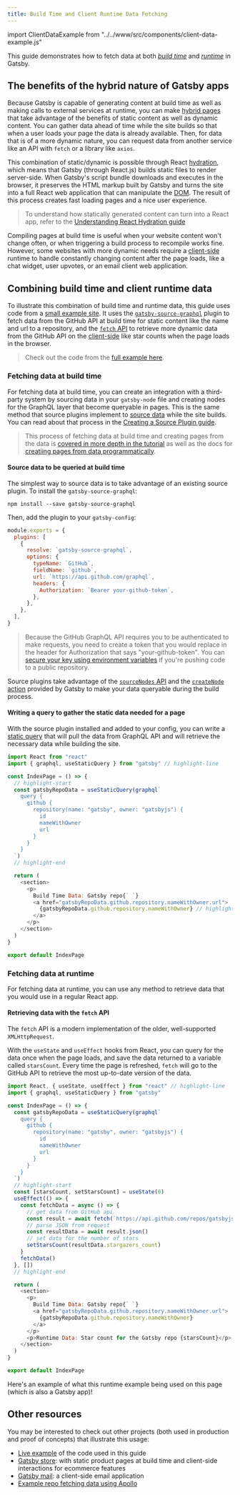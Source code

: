 ```yaml
---
title: Build Time and Client Runtime Data Fetching
---
```


import ClientDataExample from "../../www/src/components/client-data-example.js"

This guide demonstrates how to fetch data at both [_build time_](/docs/glossary#build) and [_runtime_](/docs/glossary#runtime) in Gatsby.

## The benefits of the hybrid nature of Gatsby apps

Because Gatsby is capable of generating content at build time as well as making calls to external services at runtime, you can make [hybrid pages](/docs/adding-app-and-website-functionality/#hybrid-app-pages) that take advantage of the benefits of static content as well as dynamic content. You can gather data ahead of time while the site builds so that when a user loads your page the data is already available. Then, for data that is of a more dynamic nature, you can request data from another service like an API with `fetch` or a library like `axios`.

This combination of static/dynamic is possible through React [hydration](/docs/glossary#hydration), which means that Gatsby (through React.js) builds static files to render server-side. When Gatsby's script bundle downloads and executes in the browser, it preserves the HTML markup built by Gatsby and turns the site into a full React web application that can manipulate the [DOM](/docs/glossary#dom). The result of this process creates fast loading pages and a nice user experience.

> To understand how statically generated content can turn into a React app, refer to the [Understanding React Hydration guide](/docs/react-hydration)

Compiling pages at build time is useful when your website content won't change often, or when triggering a build process to recompile works fine. However, some websites with more dynamic needs require a [client-side](/docs/glossary#client-side) runtime to handle constantly changing content after the page loads, like a chat widget, user upvotes, or an email client web application.

## Combining build time and client runtime data

To illustrate this combination of build time and runtime data, this guide uses code from a [small example site](https://gatsby-data-fetching.netlify.com). It uses the [`gatsby-source-graphql`](/packages/gatsby-source-graphql/) plugin to fetch data from the GitHub API at build time for static content like the name and url to a repository, and the [`fetch` API](https://developer.mozilla.org/en-US/docs/Web/API/Fetch_API) to retrieve more dynamic data from the GitHub API on the [client-side](/docs/glossary#client-side) like star counts when the page loads in the browser.

> Check out the code from the [full example here](https://github.com/gatsbyjs/gatsby/tree/master/examples/data-fetching).

### Fetching data at build time

For fetching data at build time, you can create an integration with a third-party system by sourcing data in your `gatsby-node` file and creating nodes for the GraphQL layer that become queryable in pages. This is the same method that source plugins implement to [source data](/docs/content-and-data/) while the site builds. You can read about that process in the [Creating a Source Plugin guide](/docs/creating-a-source-plugin/).

> This process of fetching data at build time and creating pages from the data is [covered in more depth in the tutorial](/tutorial/part-five/) as well as the docs for [creatiing pages from data programmatically](/docs/programmatically-create-pages-from-data/).

#### Source data to be queried at build time

The simplest way to source data is to take advantage of an existing source plugin. To install the `gatsby-source-graphql`:

```shell
npm install --save gatsby-source-graphql
```

Then, add the plugin to your `gatsby-config`:

```javascript:title=gatsby-config.js
module.exports = {
  plugins: [
    {
      resolve: `gatsby-source-graphql`,
      options: {
        typeName: `GitHub`,
        fieldName: `github`,
        url: `https://api.github.com/graphql`,
        headers: {
          Authorization: `Bearer your-github-token`,
        },
      },
    },
  ],
}
```

> Because the GitHub GraphQL API requires you to be authenticated to make requests, you need to create a token that you would replace in the header for Authorization that says "your-github-token". You can [secure your key using environment variables](/docs/environment-variables/) if you're pushing code to a public repository.

Source plugins take advantage of the [`sourceNodes` API](/docs/node-apis/#sourceNodes) and the [`createNode` action](/docs/actions/#createNode) provided by Gatsby to make your data queryable during the build process.

#### Writing a query to gather the static data needed for a page

With the source plugin installed and added to your config, you can write a [static query](/docs/use-static-query/) that will pull the data from GraphQL API and will retrieve the necessary data while building the site.

```jsx:title=src/pages/index.js
import React from "react"
import { graphql, useStaticQuery } from "gatsby" // highlight-line

const IndexPage = () => {
  // highlight-start
  const gatsbyRepoData = useStaticQuery(graphql`
    query {
      github {
        repository(name: "gatsby", owner: "gatsbyjs") {
          id
          nameWithOwner
          url
        }
      }
    }
  `)
  // highlight-end

  return (
    <section>
      <p>
        Build Time Data: Gatsby repo{` `}
        <a href="gatsbyRepoData.github.repository.nameWithOwner.url">
          {gatsbyRepoData.github.repository.nameWithOwner} // highlight-line
        </a>
      </p>
    </section>
  )
}

export default IndexPage
```

### Fetching data at runtime

For fetching data at runtime, you can use any method to retrieve data that you would use in a regular React app.

#### Retrieving data with the `fetch` API

The `fetch` API is a modern implementation of the older, well-supported `XMLHttpRequest`.

With the `useState` and `useEffect` hooks from React, you can query for the data once when the page loads, and save the data returned to a variable called `starsCount`. Every time the page is refreshed, `fetch` will go to the GitHub API to retrieve the most up-to-date version of the data.

```jsx:title=src/pages/index.js
import React, { useState, useEffect } from "react" // highlight-line
import { graphql, useStaticQuery } from "gatsby"

const IndexPage = () => {
  const gatsbyRepoData = useStaticQuery(graphql`
    query {
      github {
        repository(name: "gatsby", owner: "gatsbyjs") {
          id
          nameWithOwner
          url
        }
      }
    }
  `)
  // highlight-start
  const [starsCount, setStarsCount] = useState(0)
  useEffect(() => {
    const fetchData = async () => {
      // get data from GitHub api
      const result = await fetch(`https://api.github.com/repos/gatsbyjs/gatsby`)
      // parse JSON from request
      const resultData = await result.json()
      // set data for the number of stars
      setStarsCount(resultData.stargazers_count)
    }
    fetchData()
  }, [])
  // highlight-end

  return (
    <section>
      <p>
        Build Time Data: Gatsby repo{` `}
        <a href="gatsbyRepoData.github.repository.nameWithOwner.url">
          {gatsbyRepoData.github.repository.nameWithOwner}
        </a>
      </p>
      <p>Runtime Data: Star count for the Gatsby repo {starsCount}</p> // highlight-line
    </section>
  )
}

export default IndexPage
```

Here's an example of what this runtime example being used on this page (which is also a Gatsby app)!

<ClientDataExample />

## Other resources

You may be interested to check out other projects (both used in production and proof of concepts) that illustrate this usage:

- [Live example](https://gatsby-data-fetching.netlify.com) of the code used in this guide
- [Gatsby store](https://github.com/gatsbyjs/store.gatsbyjs.org): with static product pages at build time and client-side interactions for ecommerce features
- [Gatsby mail](https://github.com/DSchau/gatsby-mail): a client-side email application
- [Example repo fetching data using Apollo](https://github.com/jlengstorf/gatsby-with-apollo)
